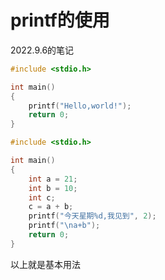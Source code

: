 # printf的使用

2022.9.6的笔记

```c
#include <stdio.h>

int main()
{
    printf("Hello,world!");
    return 0;
}

```

```c
#include <stdio.h>

int main()
{
    int a = 21;
    int b = 10;
    int c;
    c = a + b;
    printf("今天星期%d,我见到", 2);
    printf("\na+b");
    return 0;
}

```

以上就是基本用法